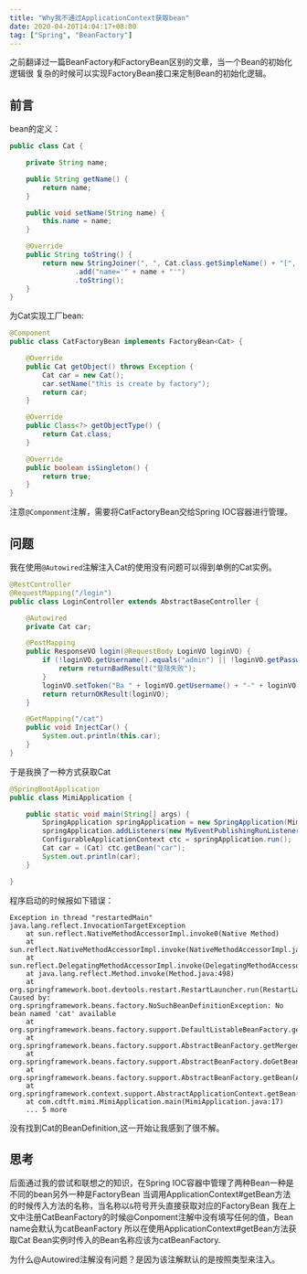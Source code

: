 ```yaml
---
title: "Why我不通过ApplicationContext获取bean"
date: 2020-04-20T14:04:17+08:00
tag: ["Spring", "BeanFactory"]
---
```

之前翻译过一篇BeanFactory和FactoryBean区别的文章，当一个Bean的初始化逻辑很
复杂的时候可以实现FactoryBean接口来定制Bean的初始化逻辑。
## 前言
bean的定义：
```java
public class Cat {

    private String name;

    public String getName() {
        return name;
    }

    public void setName(String name) {
        this.name = name;
    }

    @Override
    public String toString() {
        return new StringJoiner(", ", Cat.class.getSimpleName() + "[", "]")
                .add("name='" + name + "'")
                .toString();
    }
}
```
为Cat实现工厂bean:
```java
@Component
public class CatFactoryBean implements FactoryBean<Cat> {

    @Override
    public Cat getObject() throws Exception {
        Cat car = new Cat();
        car.setName("this is create by factory");
        return car;
    }

    @Override
    public Class<?> getObjectType() {
        return Cat.class;
    }

    @Override
    public boolean isSingleton() {
        return true;
    }
}
```
注意`@Componment`注解，需要将CatFactoryBean交给Spring IOC容器进行管理。
## 问题
我在使用`@Autowired`注解注入Cat的使用没有问题可以得到单例的Cat实例。
```java
@RestController
@RequestMapping("/login")
public class LoginController extends AbstractBaseController {

    @Autowired
    private Cat car;

    @PostMapping
    public ResponseVO login(@RequestBody LoginVO loginVO) {
        if (!loginVO.getUsername().equals("admin") || !loginVO.getPassword().equals("admin")) {
            return returnBadResult("登陆失败");
        }
        loginVO.setToken("Ba " + loginVO.getUsername() + "-" + loginVO.getPassword());
        return returnOKResult(loginVO);
    }

    @GetMapping("/cat")
    public void InjectCar() {
        System.out.println(this.car);
    }
}
```
于是我换了一种方式获取Cat
```java
@SpringBootApplication
public class MimiApplication {

	public static void main(String[] args) {
		SpringApplication springApplication = new SpringApplication(MimiApplication.class);
		springApplication.addListeners(new MyEventPublishingRunListener());
		ConfigurableApplicationContext ctc = springApplication.run();
		Cat car = (Cat) ctc.getBean("car");
		System.out.println(car);
	}

}
```
程序启动的时候报如下错误：
```
Exception in thread "restartedMain" java.lang.reflect.InvocationTargetException
	at sun.reflect.NativeMethodAccessorImpl.invoke0(Native Method)
	at sun.reflect.NativeMethodAccessorImpl.invoke(NativeMethodAccessorImpl.java:62)
	at sun.reflect.DelegatingMethodAccessorImpl.invoke(DelegatingMethodAccessorImpl.java:43)
	at java.lang.reflect.Method.invoke(Method.java:498)
	at org.springframework.boot.devtools.restart.RestartLauncher.run(RestartLauncher.java:49)
Caused by: org.springframework.beans.factory.NoSuchBeanDefinitionException: No bean named 'cat' available
	at org.springframework.beans.factory.support.DefaultListableBeanFactory.getBeanDefinition(DefaultListableBeanFactory.java:771)
	at org.springframework.beans.factory.support.AbstractBeanFactory.getMergedLocalBeanDefinition(AbstractBeanFactory.java:1221)
	at org.springframework.beans.factory.support.AbstractBeanFactory.doGetBean(AbstractBeanFactory.java:294)
	at org.springframework.beans.factory.support.AbstractBeanFactory.getBean(AbstractBeanFactory.java:199)
	at org.springframework.context.support.AbstractApplicationContext.getBean(AbstractApplicationContext.java:1105)
	at com.cdtft.mimi.MimiApplication.main(MimiApplication.java:17)
	... 5 more
```
没有找到Cat的BeanDefinition,这一开始让我感到了很不解。
## 思考
后面通过我的尝试和联想之的知识，在Spring IOC容器中管理了两种Bean一种是不同的bean另外一种是FactoryBean
当调用ApplicationContext#getBean方法的时候传入方法的名称，当名称以`&`符号开头直接获取对应的FactoryBean
我在上文中注册CatBeanFactory的时候@Conpoment注解中没有填写任何的值，Bean name会默认为catBeanFactory
所以在使用ApplicationContext#getBean方法获取Cat Bean实例时传入的Bean名称应该为catBeanFactory.

为什么@Autowired注解没有问题？是因为该注解默认的是按照类型来注入。
